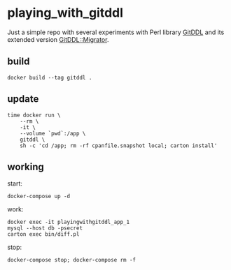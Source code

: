 # playing_with_gitddl

Just a simple repo with several experiments with Perl library
[GitDDL](https://metacpan.org/pod/GitDDL) and its extended version
[GitDDL::Migrator](https://metacpan.org/pod/GitDDL::Migrator).

## build

    docker build --tag gitddl .

## update

    time docker run \
        --rm \
        -it \
        --volume `pwd`:/app \
        gitddl \
        sh -c 'cd /app; rm -rf cpanfile.snapshot local; carton install'


## working

start:

    docker-compose up -d

work:

    docker exec -it playingwithgitddl_app_1
    mysql --host db -psecret
    carton exec bin/diff.pl

stop:

    docker-compose stop; docker-compose rm -f
